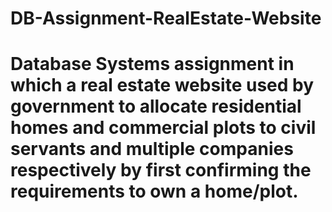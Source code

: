 # DB-Assignment-RealEstate-Website
# Database Systems assignment in which a real estate website used by government to allocate residential homes and commercial plots to civil servants and multiple companies respectively by first confirming the requirements to own a home/plot.
